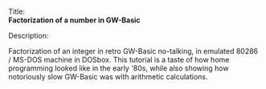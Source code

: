 Title:<br/>
<b>Factorization of a number in GW-Basic</b>

Description:<br/>
<p>Factorization of an integer in retro GW-Basic no-talking, in emulated 80286 / MS-DOS machine in DOSbox. This tutorial is a taste of how home programming looked like in the early '80s, while also showing how notoriously slow GW-Basic was with arithmetic calculations.
